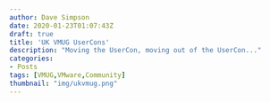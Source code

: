 ```yaml
---
author: Dave Simpson
date: 2020-01-23T01:07:43Z
draft: true
title: 'UK VMUG UserCons'
description: "Moving the UserCon, moving out of the UserCon..."
categories:
- Posts
tags: [VMUG,VMware,Community]
thumbnail: "img/ukvmug.png"
---
```

